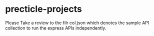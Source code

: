 # precticle-projects

Please Take a review to the filr col.json which denotes the sample API collection to run the express APIs independently.